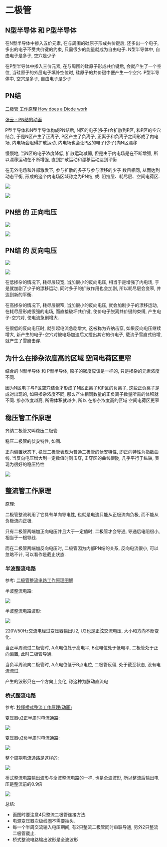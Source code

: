 # 二极管

## N型半导体 和 P型半导体

在N型半导体中掺入五价元素, 在与周围的硅原子形成共价键后, 还多出一个电子, 多出的电子不受共价键的约束, 只需很少的能量就成为自由电子. N型半导体中, 自由电子是多子, 空穴是少子

在P型半导体中掺入三价元素, 在与周围的硅原子形成共价键后, 会就产生了一个空位, 当硅原子的外层电子填补空位时, 硅原子的共价键中便产生一个空穴. P型半导体中, 空穴是多子, 自由电子是少子


## PN结

[二极管 工作原理 How does a Diode work](https://www.bilibili.com/video/BV15T4y1L796)

[张云 - PN结的动画](http://blog.sciencenet.cn/blog-729147-1033899.html)

P型半导体和N型半导体构成PN结后, N区的电子(多子)会扩散到P区, 和P区的空穴结合, 于是N区产生了正离子, P区产生了负离子, 正离子和负离子之间形成了内电场, 内电场会阻碍扩散运动, 内电场也会让P区的电子(少子)向N区漂移

慢慢地, 当N区的电子浓度降低, 扩散运动减弱, 但是由于内电场是在不断增强, 所以漂移运动在不断增强, 直到扩散运动和漂移运动达到平衡

在无外电场和外部激发下, 参与扩散的多子与参与漂移的少子 数目相同, 从而达到动态平衡, 形成的这个内电场区域称之为PN结, 或: 阻挡层、耗尽层、空间电荷区.

![](./images/二极管-PN结1.gif)

![](./images/二极管-PN结2.gif)


## PN结 的 正向电压

![](./images/二极管-PN结正向偏置1.gif)

![](./images/二极管-PN结正向偏置2.gif)


## PN结 的 反向电压

![](./images/二极管-PN结反向偏置1.gif)

![](./images/二极管-PN结反向偏置2.gif)

在低掺杂的情况下, 耗尽层较宽, 当加很小的反向电压, 相当于是增强了内电场, 于是就加剧了少子的漂移运动, 同时多子的扩散作用也会加剧, 所以耗尽层会变窄, 并达到新的平衡.

在高掺杂的情况下, 耗尽层很窄, 当加很小的反向电压, 就会加剧少子的漂移运动, 在耗尽层形成很强的电场, 而直接破坏共价键, 使价电子脱离共价键的束缚, 产生电子-空穴对, 使电流急剧增大.

在很低的反向电压时, 就引起电流急剧增大, 这被称为齐纳击穿, 如果反向电压继续增大, 新产生的电子-空穴对被电场加速后又撞出其它的价电子, 载流子雪崩式倍增, 就产生了雪崩击穿.


## 为什么在掺杂浓度高的区域 空间电荷区更窄

结合的 N型半导体 和 P型半导体, 原子的密度应该是一样的, 只是掺杂的元素浓度不同.

因为N区电子与P区空穴结合才形成了N区正离子和P区的负离子, 这些正负离子是成对出现的, 如果掺杂浓度不同, 那么产生相同数量的正负离子数量所需的体积就不同. 掺杂浓度越高, 所需体积就越少, 所以 在掺杂浓度高的区域 空间电荷区更窄


## 稳压管工作原理

齐纳二极管又叫稳压二极管

稳压二极管的伏安特性, 如图.

正向偏置状态下, 稳压二极管表现为普通二极管的伏安特性, 即正向特性为指数曲线.
当反向电压增大到一定数值时则击穿, 击穿区的曲线很陡, 几乎平行于纵轴, 表现为很好的稳压特性

![](images/二极管-稳压二极管.png)


## 整流管工作原理

原理:

二极管整流利用了它具有单向导电性, 也就是电流只能从正极流向负极, 而不能从负极流向正极.

只有二极管两端加正向电压并且大于一定值时, 二极管才会导通, 导通后电阻很小, 相当于一根导线.

而在二极管两端加反向电压时, 二极管因为内部PN结的关系, 反向电流很小, 可以忽略不计, 可以看作是截止状态.


### 半波整流电路

参考: [二极管整流电路工作原理图解](https://www.diangon.com/thread-34486-1-1.html)

半波整流电路:

![](images/二极管-半波整流电路.png)

半波整流电路波形:

![](images/二极管-半波整流电路波形.png)

220V/50Hz交流电经过变压器输出U2, U2也是正弦交流电压, 大小和方向不断变化.

当正半周流过二极管时, A点电位处于高电平, B点电位处于低电平, 二极管处于正向偏置, 此时二极管导通.

当负半周流向二极管时, A点电位低于B点电位, 二极管反偏, 处于截至状态, 没有电流流过.

产生的波形只在一个方向上变化, 称这种为脉动直流电


### 桥式整流电路

参考: [秒懂桥式整流工作原理(动画)](https://www.eet-china.com/mp/a10091.html)

变压器u2正半周时电流通路:

![](./images/二极管-桥式整流电路1.gif)

变压器u2负半周时电流通路:

![](./images/二极管-桥式整流电路2.gif)

整个周期电流通路是这样的:

![](./images/二极管-桥式整流电路3.gif)

桥式整流电路输出波形与全波整流电路的一样, 也是全波波形, 所以整流后输出电压是整流前的0.9倍

![](./images/二极管-桥式整流电路4.gif)

总结:

- 画图时要注意4只整流二极管连接方法.
- 电源变压器次级线圈不需要抽头.
- 每一个半周交流输入电压期间, 有2只整流二极管同时串联导通, 另外2只整流二极管截止.
- 桥式整流电路输出波形是全波波形
